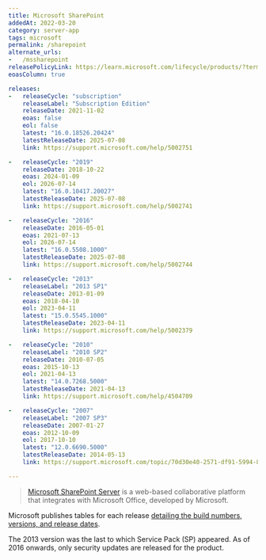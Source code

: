 ```yaml
---
title: Microsoft SharePoint
addedAt: 2022-03-20
category: server-app
tags: microsoft
permalink: /sharepoint
alternate_urls:
-   /mssharepoint
releasePolicyLink: https://learn.microsoft.com/lifecycle/products/?terms=SharePoint%20Server
eoasColumn: true

releases:
-   releaseCycle: "subscription"
    releaseLabel: "Subscription Edition"
    releaseDate: 2021-11-02
    eoas: false
    eol: false
    latest: "16.0.18526.20424"
    latestReleaseDate: 2025-07-08
    link: https://support.microsoft.com/help/5002751

-   releaseCycle: "2019"
    releaseDate: 2018-10-22
    eoas: 2024-01-09
    eol: 2026-07-14
    latest: "16.0.10417.20027"
    latestReleaseDate: 2025-07-08
    link: https://support.microsoft.com/help/5002741

-   releaseCycle: "2016"
    releaseDate: 2016-05-01
    eoas: 2021-07-13
    eol: 2026-07-14
    latest: "16.0.5508.1000"
    latestReleaseDate: 2025-07-08
    link: https://support.microsoft.com/help/5002744

-   releaseCycle: "2013"
    releaseLabel: "2013 SP1"
    releaseDate: 2013-01-09
    eoas: 2018-04-10
    eol: 2023-04-11
    latest: "15.0.5545.1000"
    latestReleaseDate: 2023-04-11
    link: https://support.microsoft.com/help/5002379

-   releaseCycle: "2010"
    releaseLabel: "2010 SP2"
    releaseDate: 2010-07-05
    eoas: 2015-10-13
    eol: 2021-04-13
    latest: "14.0.7268.5000"
    latestReleaseDate: 2021-04-13
    link: https://support.microsoft.com/help/4504709

-   releaseCycle: "2007"
    releaseLabel: "2007 SP3"
    releaseDate: 2007-01-27
    eoas: 2012-10-09
    eol: 2017-10-10
    latest: "12.0.6690.5000"
    latestReleaseDate: 2014-05-13
    link: https://support.microsoft.com/topic/70d30e40-2571-df91-5994-8109c8bc0f8b

---
```


> [Microsoft SharePoint Server](https://en.wikipedia.org/wiki/SharePoint) is a web-based collaborative
> platform that integrates with Microsoft Office, developed by Microsoft.

Microsoft publishes tables for each release [detailing the build numbers, versions, and
release dates](https://learn.microsoft.com/officeupdates/sharepoint-updates).

The 2013 version was the last to which Service Pack (SP) appeared. As of 2016 onwards, only security
updates are released for the product.
